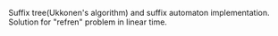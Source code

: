 Suffix tree(Ukkonen's algorithm) and suffix automaton implementation. Solution for "refren" problem in linear time.
